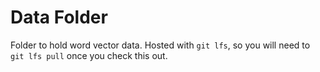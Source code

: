 # Data Folder

Folder to hold word vector data. Hosted with `git lfs`, so you will need to `git lfs pull` once you check this out.
